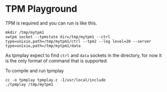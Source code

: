# TPM Playground

TPM is required and you can run is like this.
```
mkdir /tmp/mytpm1
swtpm socket --tpmstate dir=/tmp/mytpm1 --ctrl type=unixio,path=/tmp/mytpm1/ctrl --tpm2 --log level=20 --server type=unixio,path=/tmp/mytpm1/data
```
As tpmplay expect to find `ctrl` and `data` sockets in the directory, for now it
is the only format of command that is supported.

To compile and run tpmplay
```
cc -o tpmplay tpmplay.c -I/usr/local/include
./tpmplay /tmp/mytpm1
```
